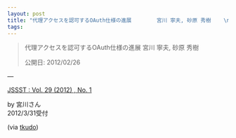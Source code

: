 ```yaml
---
layout: post
title: "代理アクセスを認可するOAuth仕様の進展        宮川 寧夫, 砂原 秀樹    \n\n公開日: 2012/02/26"
tags: 
---
```

<blockquote><p>代理アクセスを認可するOAuth仕様の進展        宮川 寧夫, 砂原 秀樹    </p>

<p>公開日: 2012/02/26</p></blockquote>&#8212;<p><a href="http://www.jstage.jst.go.jp/browse/jssst/29/1/_contents/-char/ja/">JSSST&#160;: Vol. 29 (2012) , No. 1</a></p>

<p>by 宮川さん<br/>
2012/3/31受付</p>

<p>(via <a href="http://tkudo.tumblr.com/" class="tumblr_blog">tkudo</a>)</p>
